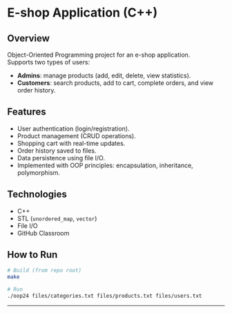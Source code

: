 # E-shop Application (C++)

## Overview
Object-Oriented Programming project for an e-shop application.  
Supports two types of users:
- **Admins**: manage products (add, edit, delete, view statistics).  
- **Customers**: search products, add to cart, complete orders, and view order history.  

## Features
- User authentication (login/registration).
- Product management (CRUD operations).
- Shopping cart with real-time updates.
- Order history saved to files.
- Data persistence using file I/O.
- Implemented with OOP principles: encapsulation, inheritance, polymorphism.

## Technologies
- C++  
- STL (`unordered_map`, `vector`)  
- File I/O  
- GitHub Classroom  

## How to Run
```bash
# Build (from repo root)
make

# Run
./oop24 files/categories.txt files/products.txt files/users.txt
```

---
